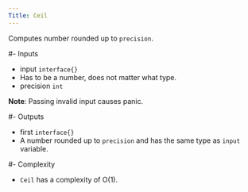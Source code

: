 ```yaml
---
Title: Ceil
---
```


Computes number rounded up to `precision`.

#- Inputs
- input `interface{}`
- Has to be a number, does not matter what type.
- precision `int`

**Note**: Passing invalid input causes panic.

#- Outputs
- first `interface{}`
- A number rounded up to `precision` and has the same type as `input` variable.

#- Complexity
- `Ceil` has a complexity of O(1).
